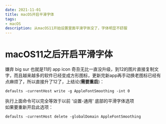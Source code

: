 ```yaml
---
date: 2021-11-01
title: macOS开启平滑字体
tags:
- macOS
description: 从macOS11开始设置里面平滑字体没了，字体明显不舒服
---
```

# macOS11之后开启平滑字体

嫌弃 big sur 也就是11的 app icon 奇丑无比一直没升级，到12的图片直接复制文字，而且越来越多的软件已经变成方形图标，更新完新app再手动换老图标已经有点麻烦了，所以直接升了12了，上结论(**需要重启**)：  
```shell
defaults -currentHost write -g AppleFontSmoothing -int 0
```
执行上面命令可以完全等效于以前 '设置-通用' 底部的平滑字体选项   
如果要重新开启此选项：
```shell
defaults -currentHost delete -globalDomain AppleFontSmoothing
```
